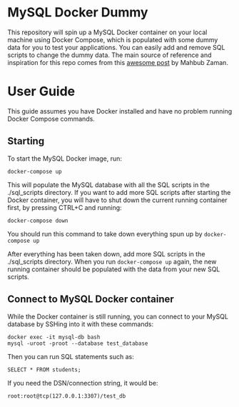 # MySQL Docker Dummy
This repository will spin up a MySQL Docker container on your local machine  using Docker Compose, which is populated with some dummy data for you to test your applications. You can easily add and remove SQL scripts to change the dummy data. The main source of reference and inspiration for this repo comes from this [awesome post](https://towardsdatascience.com/how-to-run-mysql-using-docker-ed4cebcd90e4
) by Mahbub Zaman.

# User Guide

This guide assumes you have Docker installed and have no problem running Docker Compose commands.

## Starting
To start the MySQL Docker image, run:

```
docker-compose up
```

This will populate the MySQL database with all the SQL scripts in the ./sql_scripts directory. If you want to add more SQL scripts after starting the Docker container, you will have to shut down the current running container first, by pressing CTRL+C and running:

```
docker-compose down
```

You should run this command to take down everything spun up by ```docker-compose up```

After everything has been taken down, add more SQL scripts in the ./sql_scripts directory. When you run ```docker-compose up``` again, the new running container should be populated with the data from your new SQL scripts.

## Connect to MySQL Docker container
While the Docker container is still running, you can connect to your MySQL database by SSHing into it with these commands:
```
docker exec -it mysql-db bash
mysql -uroot -proot --database test_database
```

Then you can run SQL statements such as:
```
SELECT * FROM students;
```

If you need the DSN/connection string, it would be:
```
root:root@tcp(127.0.0.1:3307)/test_db
```